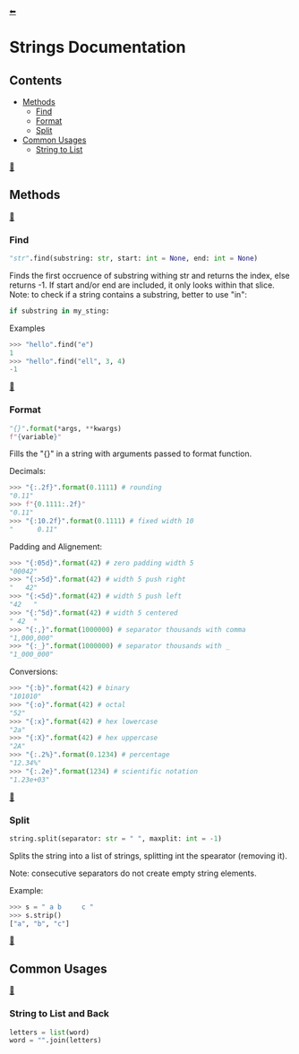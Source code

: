 [⬅](../../README.md)
# Strings Documentation
## Contents
- [Methods](#methods)
  - [Find](#find)
  - [Format](#format)
  - [Split](#split)
- [Common Usages](#common-usages)
  - [String to List](#string-to-list)

[🔼](#strings-documentation)
## Methods

[🔼](#strings-documentation)
### Find

```python
"str".find(substring: str, start: int = None, end: int = None)
```
Finds the first occruence of substring withing str and returns the index, else returns -1.
If start and/or end are included, it only looks within that slice.
Note: to check if a string contains a substring, better to use "in":
```python
if substring in my_sting:
```
Examples
```python
>>> "hello".find("e")
1
>>> "hello".find("ell", 3, 4)
-1
```

[🔼](#strings-documentation)
### Format

```python
"{}".format(*args, **kwargs)
f"{variable}"
```
Fills the "{}" in a string with arguments passed to format function.

Decimals:
```python
>>> "{:.2f}".format(0.1111) # rounding
"0.11"
>>> f"{0.1111:.2f}"
"0.11"
>>> "{:10.2f}".format(0.1111) # fixed width 10
"      0.11"
```
Padding and Alignement:
```python
>>> "{:05d}".format(42) # zero padding width 5
"00042"
>>> "{:>5d}".format(42) # width 5 push right
"   42"
>>> "{:<5d}".format(42) # width 5 push left
"42   "
>>> "{:^5d}".format(42) # width 5 centered
" 42  "
>>> "{:,}".format(1000000) # separator thousands with comma
"1,000,000"
>>> "{:_}".format(1000000) # separator thousands with _
"1_000_000"
```
Conversions:
```python
>>> "{:b}".format(42) # binary
"101010"
>>> "{:o}".format(42) # octal
"52"
>>> "{:x}".format(42) # hex lowercase
"2a"
>>> "{:X}".format(42) # hex uppercase
"2A"
>>> "{:.2%}".format(0.1234) # percentage
"12.34%"
>>> "{:.2e}".format(1234) # scientific notation
"1.23e+03"
```

[🔼](#strings-documentation)
### Split

```python
string.split(separator: str = " ", maxplit: int = -1)
```
Splits the string into a list of strings, splitting int the spearator (removing it).

Note: consecutive separators do not create empty string elements.

Example:
```python
>>> s = " a b     c "
>>> s.strip()
["a", "b", "c"]
```

[🔼](#strings-documentation)
## Common Usages

[🔼](#strings-documentation)
### String to List and Back

```python
letters = list(word)
word = "".join(letters)
```
